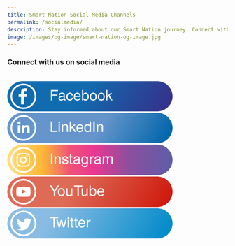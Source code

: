 ```yaml
---
title: Smart Nation Social Media Channels
permalink: /socialmedia/
description: Stay informed about our Smart Nation journey. Connect with us on social media.
image: /images/og-image/smart-nation-og-image.jpg
---
```

###  Connect with us on social media

<br>

<div style="width:75%"><a href="https://www.facebook.com/SmartNationSG"><img src="/images/abt-smart-nation/Social%20Media%20Icons/fbicon.svg" alt="Facebook"></a><br></div>

<div style="width:75%"><a href="https://www.linkedin.com/company/smartnationsg"><img src="/images/abt-smart-nation/Social%20Media%20Icons/li-icon.svg" alt="LinkedIn"></a><br></div>

<div style="width:75%"><a href="https://www.instagram.com/smartnation.sg/"><img src="/images/abt-smart-nation/Social%20Media%20Icons/ig-icon.svg" alt="Instagram"></a><br></div>

<div style="width:75%"><a href="https://www.youtube.com/SmartNationSingapore"><img src="/images/abt-smart-nation/Social%20Media%20Icons/yt-icon.svg" alt="YouTube"></a><br></div>

<div style="width:75%"><a href="https://twitter.com/SmartNationSG"><img src="/images/abt-smart-nation/Social%20Media%20Icons/tw-icon.svg" alt="Twitter"></a><br></div>

